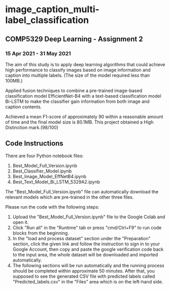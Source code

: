 # image_caption_multi-label_classification

## COMP5329 Deep Learning - Assignment 2
### 15 Apr 2021 - 31 May 2021


The aim of this study is to apply deep learning algorithms that could achieve high performance to classify images based on image information and caption into multiple labels. (The size of the model required less than 100MB.)


Applied fusion techniques to combine a pre-trained image-based classification model EfficientNet-B4 with a text-based classification model Bi-LSTM to make the classifier gain information from both image and caption contents.

Achieved a mean F1-score of approximately 90 within a reasonable amount of time and the final model size is 80.1MB. This project obtained a High Distinction mark.(98/100)








## Code Instructions
There are four Python notebook files:
1. Best_Model_Full_Version.ipynb
2. Best_Classifier_Model.ipynb
3. Best_Image_Model_EffNetB4.ipynb
4. Best_Text_Model_Bi_LSTM_5329A2.ipynb

The "Best_Model_Full_Version.ipynb" file can automatically download the relevant models which are pre-trained in the other three files.

Please run the code with the following steps:
1. Upload the "Best_Model_Full_Version.ipynb" file to the Google Colab and open it.
2. Click "Run all" in the "Runtime" tab or press "cmd/Ctrl+F9" to run code blocks from the beginning.
3. In the "load and process dataset" section under the "Preparation" section, click the given link and follow the instruction to sign in to your Google Account, then copy and paste the google verification code back to the input area, the whole dataset will be downloaded and imported automatically.
4. The following sections will be run automatically and the running process should be completed within approximate 50 minutes. After that, you supposed to see the generated CSV file with predicted labels called "Predicted_labels.csv" in the "Files" area which is on the left-hand side.
